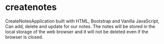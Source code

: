 # createnotes
CreateNotesApplication  built with HTML, Bootstrap and Vanilla JavaScript, Can add, delete and update for our notes. The notes will be stored in the local storage of the web browser and it will not be deleted even if the browser is closed.
